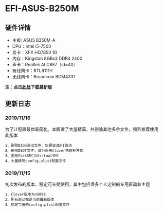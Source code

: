 # EFI-ASUS-B250M

## 硬件详情
- 主板: ASUS B250M-A
- CPU：Intel i5-7500
- 显卡：XFX HD7850 1G
- 内存：Kingston 8GBx3 DDR4 2400
- 声卡：Realtek ALC887（id=40）
- 有线网卡：RTL8111H
- 无线网卡：Broadcom BCM4331

**注：点击[此处](https://github.com/lichongjia/EFI-ASUS-B250M/releases)下载最新版**

## 更新日志

### 2019/11/16
为了让配置最优最简化，本版做了大量精简，并删除其他多余文件，强烈推荐使用此版本

    1、删除BIOS驱动文件，仅保留UEFI驱动
    2、删除DSDT文件，改为采用Clover热修补方式
    3、更改FackSMC为VirtualSMC
    4、大量精简config.plist配置文件
    
### 2019/11/15
初次发布的版本，稳定可长期使用，其中包括很多个人定制的专用驱动和主题

    1、Clover版本为v5098
    2、所有驱动都是当前最新版本
    3、稳定完善的config.plist配置文件
